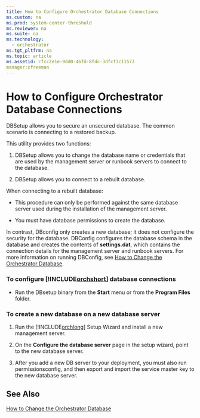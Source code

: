 ```yaml
---
title: How to Configure Orchestrator Database Connections
ms.custom: na
ms.prod: system-center-threshold
ms.reviewer: na
ms.suite: na
ms.technology: 
  - orchestrator
ms.tgt_pltfrm: na
ms.topic: article
ms.assetid: cfcc2e1e-9dd0-46fd-8fdc-3dfcf3c11573
manager:cfreeman
---
```

# How to Configure Orchestrator Database Connections
DBSetup allows you to secure an unsecured database. The common scenario is connecting to a restored backup.  
  
This utility provides two functions:  
  
1.  DBSetup allows you to change the database name or credentials that are used by the management server or runbook servers to connect to the database.  
  
2.  DBSetup allows you to connect to a rebuilt database.  
  
When connecting to a rebuilt database:  
  
-   This procedure can only be performed against the same database server used during the installation of the management server.  
  
-   You must have database permissions to create the database.  
  
In contrast, DBconfig only creates a new database; it does not configure the security for the database. DBConfig configures the database schema in the database and creates the contents of **settings.dat**, which contains the connection details for the management server and runbook servers. For more information on running DBConfig, see [How to Change the Orchestrator Database](../../orch/manage/How-to-Change-the-Orchestrator-Database.md).  
  
### To configure [!INCLUDE[orchshort](../../om/manage//orchshort_md.md)] database connections  
  
-   Run the DBsetup binary from the **Start** menu or from the **Program Files** folder.  
  
### To create a new database on a new database server  
  
1.  Run the [!INCLUDE[orchlong](../../orch/deploy//orchlong_md.md)] Setup Wizard and install a new management server.  
  
2.  On the **Configure the database server** page in the setup wizard, point to the new database server.  
  
3.  After you add a new DB server to your deployment, you must also run permissionsconfig, and then export and import the service master key to the new database server.  
  
## See Also  
[How to Change the Orchestrator Database](../../orch/manage/How-to-Change-the-Orchestrator-Database.md)  
  
